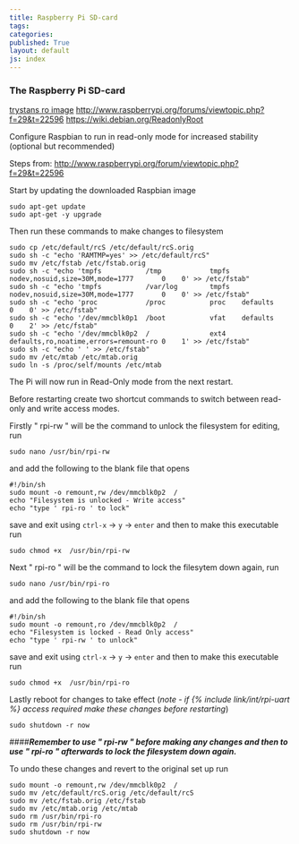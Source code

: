 ```yaml
---
title: Raspberry Pi SD-card
tags: 
categories: 
published: True
layout: default
js: index
---
```


### The Raspberry Pi SD-card

[trystans ro image](http://openenergymonitor.org/emon/node/4283)
http://www.raspberrypi.org/forums/viewtopic.php?f=29&t=22596
https://wiki.debian.org/ReadonlyRoot


Configure Raspbian to run in read-only mode for increased stability (optional but recommended)

Steps from: http://www.raspberrypi.org/forum/viewtopic.php?f=29&t=22596


Start by updating the downloaded Raspbian image
    
    sudo apt-get update
    sudo apt-get -y upgrade
    
Then run these commands to make changes to filesystem  
    
    sudo cp /etc/default/rcS /etc/default/rcS.orig
    sudo sh -c "echo 'RAMTMP=yes' >> /etc/default/rcS"
    sudo mv /etc/fstab /etc/fstab.orig
    sudo sh -c "echo 'tmpfs           /tmp            tmpfs   nodev,nosuid,size=30M,mode=1777       0    0' >> /etc/fstab"
    sudo sh -c "echo 'tmpfs           /var/log        tmpfs   nodev,nosuid,size=30M,mode=1777       0    0' >> /etc/fstab"
    sudo sh -c "echo 'proc            /proc           proc    defaults                              0    0' >> /etc/fstab"
    sudo sh -c "echo '/dev/mmcblk0p1  /boot           vfat    defaults                              0    2' >> /etc/fstab"
    sudo sh -c "echo '/dev/mmcblk0p2  /               ext4    defaults,ro,noatime,errors=remount-ro 0    1' >> /etc/fstab"
    sudo sh -c "echo ' ' >> /etc/fstab"
    sudo mv /etc/mtab /etc/mtab.orig
    sudo ln -s /proc/self/mounts /etc/mtab
    
The Pi will now run in Read-Only mode from the next restart.

Before restarting create two shortcut commands to switch between read-only and write access modes.

Firstly " rpi-rw " will be the command to unlock the filesystem for editing, run

    sudo nano /usr/bin/rpi-rw
    
and add the following to the blank file that opens

    #!/bin/sh
    sudo mount -o remount,rw /dev/mmcblk0p2  /
    echo "Filesystem is unlocked - Write access"
    echo "type ' rpi-ro ' to lock"
    
save and exit using `ctrl-x` -> `y` -> `enter` and then to make this executable run

    sudo chmod +x  /usr/bin/rpi-rw

Next " rpi-ro " will be the command to lock the filesytem down again, run

    sudo nano /usr/bin/rpi-ro
    
and add the following to the blank file that opens

    #!/bin/sh
    sudo mount -o remount,ro /dev/mmcblk0p2  /
    echo "Filesystem is locked - Read Only access"
    echo "type ' rpi-rw ' to unlock"
    
save and exit using `ctrl-x` -> `y` -> `enter` and then to make this executable run

    sudo chmod +x  /usr/bin/rpi-ro
    
Lastly reboot for changes to take effect (*note - if  {% include link/int/rpi-uart %} access required make these changes before restarting*)

    sudo shutdown -r now
    
####***Remember to use " rpi-rw " before making any changes and then to use " rpi-ro " afterwards to lock the filesystem down again.***

To undo these changes and revert to the original set up run
    
    sudo mount -o remount,rw /dev/mmcblk0p2  /
    sudo mv /etc/default/rcS.orig /etc/default/rcS
    sudo mv /etc/fstab.orig /etc/fstab
    sudo mv /etc/mtab.orig /etc/mtab
    sudo rm /usr/bin/rpi-ro
    sudo rm /usr/bin/rpi-rw
    sudo shutdown -r now
    
    
    
    
